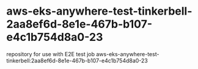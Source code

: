 # aws-eks-anywhere-test-tinkerbell-2aa8ef6d-8e1e-467b-b107-e4c1b754d8a0-23
repository for use with E2E test job aws-eks-anywhere-test-tinkerbell:2aa8ef6d-8e1e-467b-b107-e4c1b754d8a0-23
